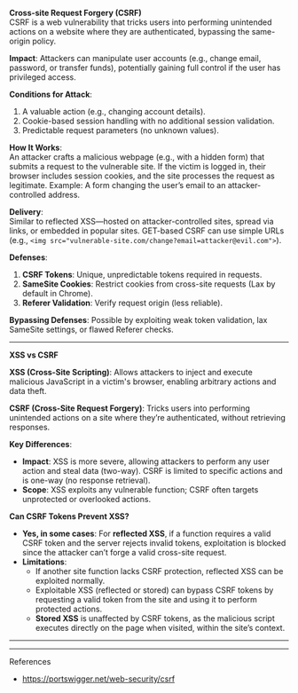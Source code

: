 **Cross-site Request Forgery (CSRF)**  
CSRF is a web vulnerability that tricks users into performing unintended actions on a website where they are authenticated, bypassing the same-origin policy.  

**Impact**: Attackers can manipulate user accounts (e.g., change email, password, or transfer funds), potentially gaining full control if the user has privileged access.  

**Conditions for Attack**:  
1. A valuable action (e.g., changing account details).  
2. Cookie-based session handling with no additional session validation.  
3. Predictable request parameters (no unknown values).  

**How It Works**:  
An attacker crafts a malicious webpage (e.g., with a hidden form) that submits a request to the vulnerable site. If the victim is logged in, their browser includes session cookies, and the site processes the request as legitimate. Example: A form changing the user’s email to an attacker-controlled address.  

**Delivery**:  
Similar to reflected XSS—hosted on attacker-controlled sites, spread via links, or embedded in popular sites. GET-based CSRF can use simple URLs (e.g., `<img src="vulnerable-site.com/change?email=attacker@evil.com">`).  

**Defenses**:  
1. **CSRF Tokens**: Unique, unpredictable tokens required in requests.  
2. **SameSite Cookies**: Restrict cookies from cross-site requests (Lax by default in Chrome).  
3. **Referer Validation**: Verify request origin (less reliable).  

**Bypassing Defenses**: Possible by exploiting weak token validation, lax SameSite settings, or flawed Referer checks.

---

**XSS vs CSRF**

**XSS (Cross-Site Scripting)**: Allows attackers to inject and execute malicious JavaScript in a victim's browser, enabling arbitrary actions and data theft.

**CSRF (Cross-Site Request Forgery)**: Tricks users into performing unintended actions on a site where they’re authenticated, without retrieving responses.

**Key Differences**:
- **Impact**: XSS is more severe, allowing attackers to perform any user action and steal data (two-way). CSRF is limited to specific actions and is one-way (no response retrieval).
- **Scope**: XSS exploits any vulnerable function; CSRF often targets unprotected or overlooked actions.

**Can CSRF Tokens Prevent XSS?**
- **Yes, in some cases**: For **reflected XSS**, if a function requires a valid CSRF token and the server rejects invalid tokens, exploitation is blocked since the attacker can’t forge a valid cross-site request.
- **Limitations**:
  - If another site function lacks CSRF protection, reflected XSS can be exploited normally.
  - Exploitable XSS (reflected or stored) can bypass CSRF tokens by requesting a valid token from the site and using it to perform protected actions.
  - **Stored XSS** is unaffected by CSRF tokens, as the malicious script executes directly on the page when visited, within the site’s context.

---


---

References
- https://portswigger.net/web-security/csrf